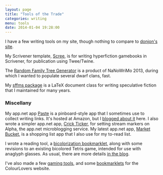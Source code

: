 ```yaml
---
layout: page
title: "Tools of the Trade"
categories: writing
menu: tools
date: 2014-01-04 19:28:00
---
```

I have a few writing tools on my site, though nothing to compare to [donjon's site](http://donjon.bin.sh).

My Scrivener template, [Scree](/tools/scree/), is for writing hyperfiction gamebooks in Scrivener, for publication using Twee/Twine.

The [Random Family Tree Generator](/tools/family-tree-generator/) is a product of NaNoWriMo 2013, during which I wanted to populate several dwarf clans, fast.

My [sffms package](/sffms/) is a LaTeX document class for writing speculative fiction that I maintained for many years.


### Miscellany

My app.net app [Paste](http://paste-app.net) is a pinboard-style app that I sometimes use to collect writing links.  It's hosted at Amazon, but I [blogged about it](/blog/2013/09/13/paste/) here.  I also wrote a simpler app.net app, [Crick Ticker](http://crick-ticker.mcdemarco.net/), for setting stream markers on Alpha, the app.net microblogging service.  My latest app.net app, [Market Bucket](http://market-bucket.mcdemarco.net), is a shopping list app that I also use for my to-read list.

I wrote a reading tool, a [bicolorization bookmarklet](/bicolorize/), along with some revisions to an existing bicolored Tetris game, intended for use with anaglyph glasses.  As usual, there are more details [in the blog](/blog/2014/10/26/bicolorize/).

I've also made a few [gaming tools](/games/), and some [bookmarklets](/tools/colourlets/) for the ColourLovers website.
